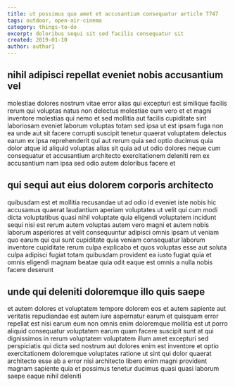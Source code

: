 ```yaml
---
title: ut possimus quo amet et accusantium consequatur article 7747
tags: outdoor, open-air-cinema
category: things-to-do
excerpt: doloribus sequi sit sed facilis consequatur sit
created: 2019-01-10
author: author1
---
```


## nihil adipisci repellat eveniet nobis accusantium vel

molestiae dolores nostrum vitae error alias qui excepturi est similique facilis rerum qui voluptas natus non delectus molestiae eum vero et et magni inventore molestias qui nemo et sed mollitia aut facilis cupiditate sint laboriosam eveniet laborum voluptas totam sed ipsa ut est ipsam fuga non ea unde aut sit facere corrupti suscipit tenetur quaerat voluptatem delectus earum ex ipsa reprehenderit qui aut rerum quia sed optio ducimus quia dolor atque id aliquid voluptas alias sit quia ad ut odio dolores neque cum consequatur et accusantium architecto exercitationem deleniti rem ex accusantium nam ipsa sed odio autem doloribus facere et

## qui sequi aut eius dolorem corporis architecto

quibusdam est et mollitia recusandae ut ad odio id eveniet iste nobis hic accusamus quaerat laudantium aperiam voluptates ut velit qui cum modi dicta voluptatibus quasi nihil voluptate quia eligendi voluptatem incidunt sequi nisi est rerum autem voluptas autem vero magni et autem nobis laborum asperiores at velit consequuntur adipisci omnis ipsam ut veniam quo earum qui qui sunt cupiditate quia veniam consequatur laborum inventore cupiditate rerum culpa explicabo et quos voluptas esse aut soluta culpa adipisci fugiat totam quibusdam provident ea iusto fugiat quia et omnis eligendi magnam beatae quia odit eaque est omnis a nulla nobis facere deserunt

## unde qui deleniti doloremque illo quis saepe

et autem dolores et voluptatem tempore dolorem eos et autem sapiente aut veritatis repudiandae est autem iure aspernatur earum et quisquam error repellat est nisi earum eum non omnis enim doloremque mollitia est ut porro aliquid consequatur voluptatem earum quam facere suscipit sunt at qui dignissimos in rerum voluptatem voluptatem illum amet excepturi sed perspiciatis qui dicta sed nostrum aut dolores enim est inventore et optio exercitationem doloremque voluptates ratione ut sint qui dolor quaerat architecto esse ab a error nisi architecto libero enim magni provident magnam sapiente quia et possimus tenetur ducimus quasi quasi laborum saepe eaque nihil deleniti
